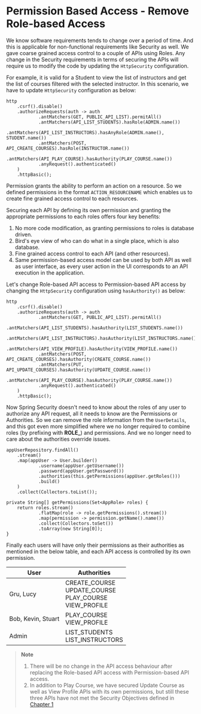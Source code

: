 
# Permission Based Access - Remove Role-based Access

We know software requirements tends to change over a period of time. And this is applicable for non-functional requirements like Security as well. We gave coarse grained access control to a couple of APIs using Roles. Any change in the Security requirements in terms of securing the APIs will require us to modify the code by updating the `HttpSecurity` configuration.

For example, it is valid for a Student to view the list of instructors and get the list of courses filtered with the selected instructor. In this scenario, we have to update `HttpSecurity` configuration as below:

```
http  
	.csrf().disable()  
	.authorizeRequests(auth -> auth  
	        .antMatchers(GET, PUBLIC_API_LIST).permitAll()  
	        .antMatchers(API_LIST_STUDENTS).hasRole(ADMIN.name())  
	        .antMatchers(API_LIST_INSTRUCTORS).hasAnyRole(ADMIN.name(), STUDENT.name())  
	        .antMatchers(POST, API_CREATE_COURSES).hasRole(INSTRUCTOR.name())  
	        .antMatchers(API_PLAY_COURSE).hasAuthority(PLAY_COURSE.name())  
	        .anyRequest().authenticated()  
	)  
	.httpBasic();
```

Permission grants the ability to perform an action on a resource. So we defined permissions in the format `ACTION_RESOURCENAME` which enables us to create fine grained access control to each resources.

Securing each API by defining its own permission and granting the appropriate permissions to each roles offers four key benefits:

1. No more code modification, as granting permissions to roles is database driven.
2. Bird's eye view of who can do what in a single place, which is also database.
3. Fine grained access control to each API (and other resources).
4. Same permission-based access model can be used by both API as well as user interface, as every user action in the UI corresponds to an API execution in the application.

Let's change Role-based API access to Permission-based API access by changing the `HttpSecurity` configuration using `hasAuthority()` as below:

```
http  
	.csrf().disable()  
	.authorizeRequests(auth -> auth  
	        .antMatchers(GET, PUBLIC_API_LIST).permitAll()  
	        .antMatchers(API_LIST_STUDENTS).hasAuthority(LIST_STUDENTS.name())  
	        .antMatchers(API_LIST_INSTRUCTORS).hasAuthority(LIST_INSTRUCTORS.name())
	        .antMatchers(API_VIEW_PROFILE).hasAuthority(VIEW_PROFILE.name())  
	        .antMatchers(POST, API_CREATE_COURSES).hasAuthority(CREATE_COURSE.name())
	        .antMatchers(PUT, API_UPDATE_COURSES).hasAuthority(UPDATE_COURSE.name())  
	        .antMatchers(API_PLAY_COURSE).hasAuthority(PLAY_COURSE.name())  
	        .anyRequest().authenticated()  
	)  
	.httpBasic();
```

Now Spring Security doesn't need to know about the roles of any user to authorize any API request, all it needs to know are the Permissions or Authorities. So we can remove the role information from the `UserDetails`, and this got even more simplified where we no longer required to combine roles (by prefixing with **ROLE_**) and permissions. And we no longer need to care about the authorities override issues.

```
appUserRepository.findAll()  
	.stream()  
	.map(appUser -> User.builder()  
	        .username(appUser.getUsername())  
	        .password(appUser.getPassword())  
	        .authorities(this.getPermissions(appUser.getRoles()))  
	        .build()  
	)  
	.collect(Collectors.toList());
```

```
private String[] getPermissions(Set<AppRole> roles) {  
	return roles.stream()  
	        .flatMap(role -> role.getPermissions().stream())  
	        .map(permission -> permission.getName().name())  
	        .collect(Collectors.toSet())  
	        .toArray(new String[0]);  
}
```

Finally each users will have only their permissions as their authorities as mentioned in the below table, and each API access is controlled by its own permission.

| User | Authorities |
|--|--|
| Gru, Lucy | CREATE_COURSE <br/> UPDATE_COURSE <br/> PLAY_COURSE <br/> VIEW_PROFILE |
| Bob, Kevin, Stuart | PLAY_COURSE <br/> VIEW_PROFILE |
| Admin | LIST_STUDENTS <br/> LIST_INSTRUCTORS |

> **Note**
>
> 1. There will be no change in the API access behaviour after replacing the Role-based API access with Permission-based API access.
> 2. In addition to Play Course, we have secured Update Course as well as View Profile APIs with its own permissions, but still these three APIs have not met the Security Objectives defined in [Chapter 1](https://github.com/SankaranarayananMurugan/spring-security-guide/tree/main/01.%20Introduction)
